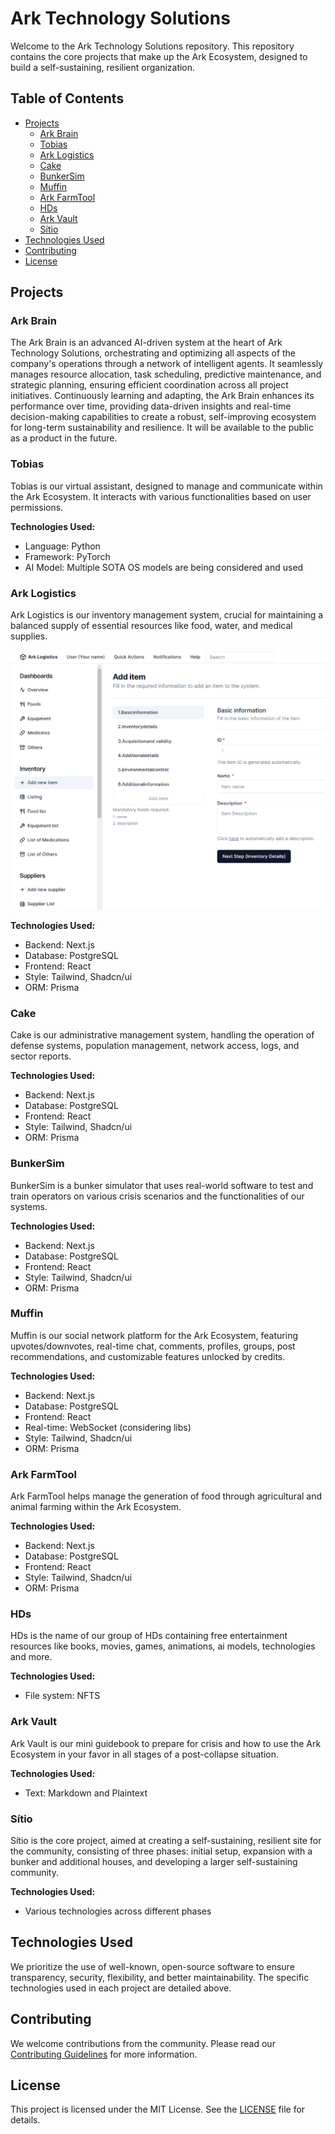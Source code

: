 # Ark Technology Solutions

Welcome to the Ark Technology Solutions repository. This repository contains the core projects that make up the Ark Ecosystem, designed to build a self-sustaining, resilient organization. 

## Table of Contents

- [Projects](#projects)
  - [Ark Brain](#ark-brain)
  - [Tobias](#tobias)
  - [Ark Logistics](#ark-logistics)
  - [Cake](#cake)
  - [BunkerSim](#bunkersim)
  - [Muffin](#muffin)
  - [Ark FarmTool](#ark-farmtool)
  - [HDs](#hds)
  - [Ark Vault](#ark-vault)
  - [Sítio](#sítio)
- [Technologies Used](#technologies-used)
- [Contributing](#contributing)
- [License](#license)

## Projects

### Ark Brain
The Ark Brain is an advanced AI-driven system at the heart of Ark Technology Solutions, orchestrating and optimizing all aspects of the company's operations through a network of intelligent agents. It seamlessly manages resource allocation, task scheduling, predictive maintenance, and strategic planning, ensuring efficient coordination across all project initiatives. Continuously learning and adapting, the Ark Brain enhances its performance over time, providing data-driven insights and real-time decision-making capabilities to create a robust, self-improving ecosystem for long-term sustainability and resilience. It will be available to the public as a product in the future.

### Tobias
Tobias is our virtual assistant, designed to manage and communicate within the Ark Ecosystem. It interacts with various functionalities based on user permissions.

**Technologies Used:**
- Language: Python
- Framework: PyTorch
- AI Model: Multiple SOTA OS models are being considered and used 

### Ark Logistics
Ark Logistics is our inventory management system, crucial for maintaining a balanced supply of essential resources like food, water, and medical supplies.

![Ark Logistics Preview](demo-en.png "Ark Logistics Preview")

**Technologies Used:**
- Backend: Next.js
- Database: PostgreSQL
- Frontend: React
- Style: Tailwind, Shadcn/ui
- ORM: Prisma

### Cake
Cake is our administrative management system, handling the operation of defense systems, population management, network access, logs, and sector reports.

**Technologies Used:**
- Backend: Next.js
- Database: PostgreSQL
- Frontend: React
- Style: Tailwind, Shadcn/ui
- ORM: Prisma

### BunkerSim
BunkerSim is a bunker simulator that uses real-world software to test and train operators on various crisis scenarios and the functionalities of our systems.

**Technologies Used:**
- Backend: Next.js
- Database: PostgreSQL
- Frontend: React
- Style: Tailwind, Shadcn/ui
- ORM: Prisma

### Muffin
Muffin is our social network platform for the Ark Ecosystem, featuring upvotes/downvotes, real-time chat, comments, profiles, groups, post recommendations, and customizable features unlocked by credits.

**Technologies Used:**
- Backend: Next.js
- Database: PostgreSQL
- Frontend: React
- Real-time: WebSocket (considering libs)
- Style: Tailwind, Shadcn/ui
- ORM: Prisma

### Ark FarmTool
Ark FarmTool helps manage the generation of food through agricultural and animal farming within the Ark Ecosystem.

**Technologies Used:**
- Backend: Next.js
- Database: PostgreSQL
- Frontend: React
- Style: Tailwind, Shadcn/ui
- ORM: Prisma

### HDs
HDs is the name of our group of HDs containing free entertainment resources like books, movies, games, animations, ai models, technologies and more.

**Technologies Used:**
- File system: NFTS

### Ark Vault
Ark Vault is our mini guidebook to prepare for crisis and how to use the Ark Ecosystem in your favor in all stages of a post-collapse situation.

**Technologies Used:**
- Text: Markdown and Plaintext

### Sítio
Sítio is the core project, aimed at creating a self-sustaining, resilient site for the community, consisting of three phases: initial setup, expansion with a bunker and additional houses, and developing a larger self-sustaining community.

**Technologies Used:**
- Various technologies across different phases

## Technologies Used

We prioritize the use of well-known, open-source software to ensure transparency, security, flexibility, and better maintainability. The specific technologies used in each project are detailed above.

## Contributing

We welcome contributions from the community. Please read our [Contributing Guidelines](CONTRIBUTING.md) for more information.

## License

This project is licensed under the MIT License. See the [LICENSE](LICENSE) file for details.
